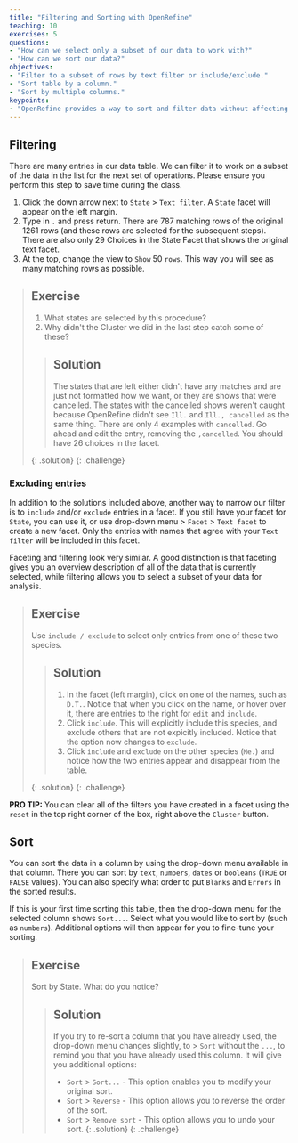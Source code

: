 ```yaml
---
title: "Filtering and Sorting with OpenRefine"
teaching: 10
exercises: 5
questions:
- "How can we select only a subset of our data to work with?"
- "How can we sort our data?"
objectives:
- "Filter to a subset of rows by text filter or include/exclude."
- "Sort table by a column."
- "Sort by multiple columns."
keypoints:
- "OpenRefine provides a way to sort and filter data without affecting the raw data."
---
```


## Filtering

There are many entries in our data table. We can filter it to work on a subset of the data in the list for the next set of operations. Please ensure you perform this step to save time during the class.

1. Click the down arrow next to `State` > `Text filter`. A `State` facet will appear on the left margin.
2. Type in `.` and press return. There are 787 matching rows of the original 1261 rows (and these rows are selected for the subsequent steps). There are also only 29 Choices in the State Facet that shows the original text facet.
3. At the top, change the view to `Show` 50 `rows`. This way you will see as many matching rows as possible.

> ## Exercise
>
> 1. What states are selected by this procedure?  
> 2. Why didn't the Cluster we did in the last step catch some of these? 
> 
> > ## Solution
> > The states that are left either didn't have any matches and are just not formatted how we want, or they are shows that were cancelled. 
> > The states with the cancelled shows weren't caught because OpenRefine didn't see `Ill.` and `Ill., cancelled` as the same thing. 
> > There are only 4 examples with `cancelled`. Go ahead and edit the entry, removing the `,cancelled`. You should have 26 choices in the 
> > facet.
> > 
> {: .solution}
{: .challenge}

### Excluding entries


In addition to the solutions included above, another way to narrow our filter is to `include` and/or `exclude` entries in a facet. If you still have your facet for `State`, you can use it, or use drop-down menu > `Facet` > `Text facet` to create a new facet. Only the entries with names that agree with your `Text filter` will be included in this facet.

Faceting and filtering look very similar. A good distinction is that faceting gives you an overview description of all of the data that 
is currently selected, while filtering allows you to select a subset of your data for analysis. 


> ## Exercise
>
> Use `include / exclude` to select only entries from one of these two species.
>
> > ## Solution
> > 
> > 1. In the facet (left margin), click on one of the names, such as `D.T.`. Notice that when you click on the name, or hover
> > over it, there are entries to the right for `edit` and `include`. 
> > 2. Click `include`. This will explicitly include this species, and exclude others that are not expicitly included. Notice that the
> option now changes to `exclude`.
> > 3. Click `include` and `exclude` on the other species (`Me.`) and notice how the two entries appear and disappear
> >  from the table.
> > 
> {: .solution}
{: .challenge}

**PRO TIP:** You can clear all of the filters you have created in a facet using the `reset` in the top right corner of the box, right above the `Cluster` button.

## Sort

You can sort the data in a column by using the drop-down menu available in that column.
There you can sort by `text`, `numbers`, `dates` or `booleans` (`TRUE` or `FALSE` values). You can also specify what order to put `Blanks` and `Errors` in the sorted results.

If this is your first time sorting this table, then the drop-down menu for the selected column shows `Sort...`. Select what you would like to sort by (such as `numbers`). Additional options will then appear for you to fine-tune your sorting.


> ## Exercise
>
> Sort by State. What do you notice?
>
> > ## Solution
> >If you try to re-sort a column that you have already used, the drop-down menu changes slightly, to > `Sort` without the `...`, to remind you that you have already used this column. It will give you additional options:
> >* `Sort` > `Sort...` - This option enables you to modify your original sort. 
> >* `Sort` > `Reverse` - This option allows you to reverse the order of the sort.
> >* `Sort` > `Remove sort` - This option allows you to undo your sort.
> {: .solution}
{: .challenge}

